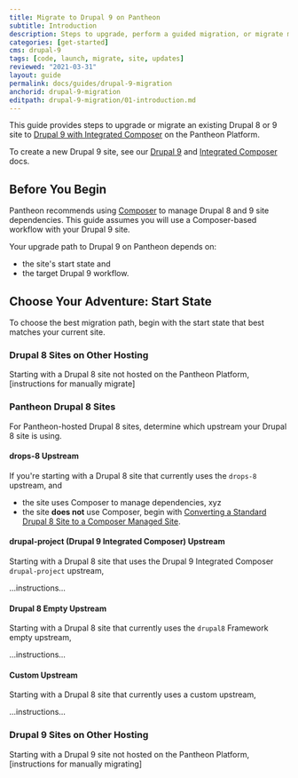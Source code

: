 ```yaml
---
title: Migrate to Drupal 9 on Pantheon
subtitle: Introduction
description: Steps to upgrade, perform a guided migration, or migrate manually to Drupal 9 on Pantheon.
categories: [get-started]
cms: drupal-9
tags: [code, launch, migrate, site, updates]
reviewed: "2021-03-31"
layout: guide
permalink: docs/guides/drupal-9-migration
anchorid: drupal-9-migration
editpath: drupal-9-migration/01-introduction.md
---
```


This guide provides steps to upgrade or migrate an existing Drupal 8 or 9 site to [Drupal 9 with Integrated Composer](/drupal-9) on the Pantheon Platform.

To create a new Drupal 9 site, see our [Drupal 9](/drupal-9) and [Integrated Composer](/integrated-composer) docs.

## Before You Begin

Pantheon recommends using [Composer](/composer) to manage Drupal 8 and 9 site dependencies. This guide assumes you will use a Composer-based workflow with your Drupal 9 site. 

Your upgrade path to Drupal 9 on Pantheon depends on:
- the site's start state and 
- the target Drupal 9 workflow. 

## Choose Your Adventure: Start State

To choose the best migration path, begin with the start state that best matches your current site. 

### Drupal 8 Sites on Other Hosting

Starting with a Drupal 8 site not hosted on the Pantheon Platform, [instructions for manually migrate]

### Pantheon Drupal 8 Sites

For Pantheon-hosted Drupal 8 sites, determine which upstream  your Drupal 8 site is using.  

<Partial file="drupal-9/verify-upstream.md" />

#### drops-8 Upstream

If you're starting with a Drupal 8 site that currently uses the `drops-8` upstream, and

- the site uses Composer to manage dependencies, xyz
- the site **does not** use Composer, begin with [Converting a Standard Drupal 8 Site to a Composer Managed Site](/guides/composer-convert).

#### drupal-project (Drupal 9 Integrated Composer) Upstream

Starting with a Drupal 8 site that uses the Drupal 9 Integrated Composer `drupal-project` upstream, 

...instructions...

#### Drupal 8 Empty Upstream

Starting with a Drupal 8 site that currently uses the `drupal8` Framework empty upstream, 

...instructions...

#### Custom Upstream

Starting with a Drupal 8 site that currently uses a custom upstream, 

...instructions...

### Drupal 9 Sites on Other Hosting

Starting with a Drupal 9 site not hosted on the Pantheon Platform, [instructions for manually migrating]
